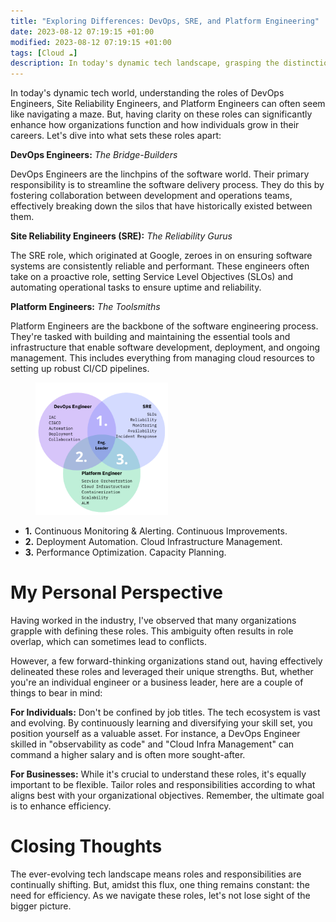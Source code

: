```yaml
---
title: "Exploring Differences: DevOps, SRE, and Platform Engineering"
date: 2023-08-12 07:19:15 +01:00
modified: 2023-08-12 07:19:15 +01:00
tags: [Cloud ☁️]
description: In today's dynamic tech landscape, grasping the distinctions among DevOps Engineers, Site Reliability Engineers (SREs), and Platform Engineers can feel like navigating a maze. This article sheds light on these roles' unique characteristics and their crucial impact on organizational success. Explore the vital responsibilities of each role and gain insights into how these roles interact within the ever-evolving tech industry. Whether you're an individual engineer or a business leader, understanding these roles can drive career growth and enhance operational efficiency.
---
```


In today's dynamic tech world, understanding the roles of DevOps Engineers, Site Reliability Engineers, and Platform Engineers can often seem like navigating a maze. But, having clarity on these roles can significantly enhance how organizations function and how individuals grow in their careers. Let's dive into what sets these roles apart:

**DevOps Engineers:** _The Bridge-Builders_

DevOps Engineers are the linchpins of the software world. Their primary responsibility is to streamline the software delivery process. They do this by fostering collaboration between development and operations teams, effectively breaking down the silos that have historically existed between them.

**Site Reliability Engineers (SRE):** _The Reliability Gurus_

The SRE role, which originated at Google, zeroes in on ensuring software systems are consistently reliable and performant. These engineers often take on a proactive role, setting Service Level Objectives (SLOs) and automating operational tasks to ensure uptime and reliability.

**Platform Engineers:** _The Toolsmiths_

Platform Engineers are the backbone of the software engineering process. They're tasked with building and maintaining the essential tools and infrastructure that enable software development, deployment, and ongoing management. This includes everything from managing cloud resources to setting up robust CI/CD pipelines.

<figure>
<img src="/assets/img/4/1.png" alt="" style="width:50%;height:50%;">
</figure>

- **1.** Continuous Monitoring & Alerting. Continuous Improvements.
- **2.** Deployment Automation. Cloud Infrastructure Management.
- **3.** Performance Optimization. Capacity Planning.

# My Personal Perspective

Having worked in the industry, I've observed that many organizations grapple with defining these roles. This ambiguity often results in role overlap, which can sometimes lead to conflicts.

However, a few forward-thinking organizations stand out, having effectively delineated these roles and leveraged their unique strengths. But, whether you're an individual engineer or a business leader, here are a couple of things to bear in mind:

**For Individuals:** Don't be confined by job titles. The tech ecosystem is vast and evolving. By continuously learning and diversifying your skill set, you position yourself as a valuable asset. For instance, a DevOps Engineer skilled in "observability as code" and "Cloud Infra Management" can command a higher salary and is often more sought-after.

**For Businesses:** While it's crucial to understand these roles, it's equally important to be flexible. Tailor roles and responsibilities according to what aligns best with your organizational objectives. Remember, the ultimate goal is to enhance efficiency.

# Closing Thoughts

The ever-evolving tech landscape means roles and responsibilities are continually shifting. But, amidst this flux, one thing remains constant: the need for efficiency. As we navigate these roles, let's not lose sight of the bigger picture.
